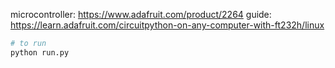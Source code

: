 microcontroller: https://www.adafruit.com/product/2264
guide: https://learn.adafruit.com/circuitpython-on-any-computer-with-ft232h/linux

```bash
# to run 
python run.py
```